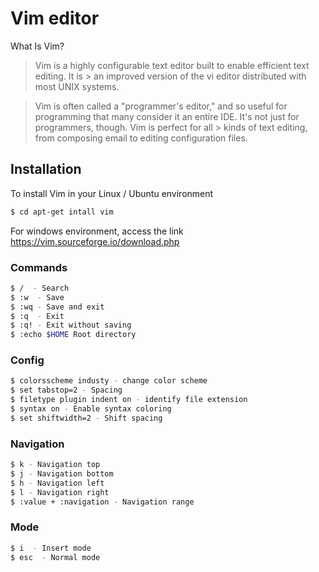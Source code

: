 # Vim editor

What Is Vim?

> Vim is a highly configurable text editor built to enable efficient text editing. It is > an improved version of the vi editor distributed with most UNIX systems.

> Vim is often called a "programmer's editor," and so useful for programming that many 
> consider it an entire IDE. It's not just for programmers, though. Vim is perfect for all > kinds of text editing, from composing email to editing configuration files.


## Installation
To install Vim in your Linux / Ubuntu environment

```sh
$ cd apt-get intall vim
```

For windows environment, access the link https://vim.sourceforge.io/download.php

### Commands
```sh
$ /  - Search
$ :w  - Save
$ :wq - Save and exit
$ :q  - Exit
$ :q! - Exit without saving
$ :echo $HOME Root directory
```
### Config
```sh
$ colorsscheme industy - change color scheme
$ set tabstop=2 - Spacing
$ filetype plugin indent on - identify file extension
$ syntax on - Enable syntax coloring
$ set shiftwidth=2 - Shift spacing
```
### Navigation
```sh
$ k - Navigation top
$ j - Navigation bottom
$ h - Navigation left
$ l - Navigation right
$ :value + :navigation - Navigation range
```
### Mode
```sh
$ i  - Insert mode
$ esc  - Normal mode
```